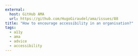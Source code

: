 ```yaml
---
external:
  host: GitHub AMA
  url: https://github.com/HugoGiraudel/ama/issues/88
title: "How to encourage accessibility in an organisation?"
tags: 
  - a11y
  - ama
  - advice
  - accessibility
---
```

